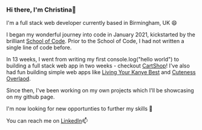 ### Hi there, I'm Christina👋


I'm a full stack web developer currently based in Birmingham, UK 😄

I began my wonderful journey into code in January 2021, kickstarted by the brilliant [School of Code](https://www.schoolofcode.co.uk).
Prior to the School of Code, I had not written a single line of code before. 

In 13 weeks, I went from writing my first console.log("hello world") to building a full stack web app in two weeks - checkout [CartShop](https://cartshop.netlify.app/)! I've also had fun building simple web apps like [Living Your Kanye Best](https://living-your-kanye-best.netlify.app/) and [Cuteness Overlaod](https://cuteness.netlify.app/). 

Since then, I've been working on my own projects which I'll be showcasing on my github page. 

I'm now looking for new opportunties to further my skills 🌱 

You can reach me on [LinkedIn](https://www.linkedin.com/in/christina-j-ma/)📫 
